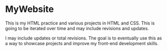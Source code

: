 # MyWebsite
This is my HTML practice and various projects in HTML and CSS. This is going to be iterated over time and may include revisions and updates. 

I may include updates or total revisions.
The goal is to eventually use this as a way to showcase projects and improve my front-end development skills.
